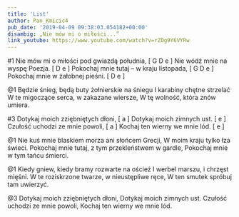 ```yaml
---
title: 'List'
author: Pan_Kmicic4
pub_date: '2019-04-09 09:38:03.054182+00:00'
disambig: „Nie mów mi o miłości...”
link_youtube: https://www.youtube.com/watch?v=rZDg9Y6VYRw
---
```


#1
Nie mów mi o miłości pod gwiazdą południa, [ G D e ]
Nie wódź mnie na wyspę Poezja. [ D e ]
Pokochaj mnie tutaj – w kraju listopada, [ G D e ]
Pokochaj mnie w żałobnej pieśni. [ D e ]

@1
Będzie śnieg, będą buty żołnierskie na śniegu 
I karabiny chętne strzelać
W te migoczące serca, w zakazane wiersze,
W tę wolność, która znów umiera.

#3
Dotykaj moich zziębniętych dłoni, [ a ]
Dotykaj moich zimnych ust. [ e ]
Czułość uchodzi ze mnie powoli, [ a ]
Kochaj ten wierny we mnie lód. [ e ]

@1
Nie kuś mnie blaskiem morza ani słońcem Grecji,
W moim kraju tylko łza świeci.
Pokochaj mnie tutaj, z tym przekleństwem w gardle,
Pokochaj mnie w tym tańcu śmierci.

@1
Kiedy gniew, kiedy bramy rozwarte na oścież
I werbel marszu, i chrzęst mięśni.
W te roziskrzone twarze, w nieustępliwe ręce,
W ten smutek spróbuj tam uwierzyć.

@3
Dotykaj moich zziębniętych dłoni,
Dotykaj moich zimnych ust.
Czułość uchodzi ze mnie powoli,
Kochaj ten wierny we mnie lód.